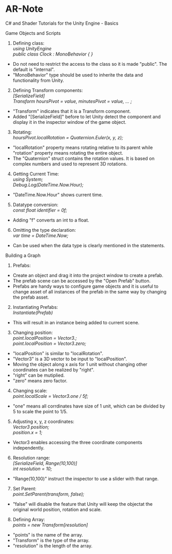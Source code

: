 # AR-Note
C# and Shader Tutorials for the Unity Engine - Basics

Game Objects and Scripts  

1. Defining class:   
_using UnityEngine_  
_public class Clock : MonoBehavior { }_
  * Do not need to restrict the access to the class so it is made "public". The default is "internal".  
  * "MonoBehavior" type should be used to inherite the data and functionality from Unity.  

2. Defining Transform components:  
_[SerializeField]_  
_Transform hoursPivot = value, minutesPivot = value, ... ;_  
  * "Transform" indicates that it is a Transform component.  
  * Added "[SerializeField]" before to let Unity detect the component and display it in the inspector window of the game object.
  
3. Rotating:  
 _hoursPivot.localRotation = Quaternion.Euler(x, y, z);_  
  * "localRotation" property means rotating relative to its parent while "rotation" property means rotating the entire object.  
  * The "Quaternion" struct contains the rotation values. It is based on complex numbers and used to represent 3D rotations.  
 
 4. Getting Current Time:  
 _using System;_  
 _Debug.Log(DateTime.Now.Hour);_  
 * "DateTime.Now.Hour" shows current time.
 
 5. Datatype conversion:  
 _const float identifier = 0f;_  
 * Adding "f" converts an int to a float.
 
 6. Omitting the type declaration:  
 _var time = DateTime.Now;_  
  * Can be used when the data type is clearly mentioned in the statements.
 
 Building a Graph
 
 1. Prefabs:  
 * Create an object and drag it into the project window to create a prefab.
 * The prefab scene can be accessed by the "Open Prefab" button.
 * Prefabs are handy ways to configure game objects and it is useful to change asset of all instances of the prefab in the same way by changing the prefab asset.
 
 2. Instantiating Prefabs:  
 _Instantiate(Prefab)_   
 * This will result in an instance being added to current scene.
 
 3. Changing position:  
 _point.localPosition = Vector3.<vector>;_  
 _point.localPosition = Vector3.zero;_  
 * "localPosition" is similar to "localRotation".
 * "Vector3" is a 3D vector to be input to "localPosition".
 * Moving the object along x axis for 1 unit without changing other coordinates can be realized by "right".
 * "right" can be mutiplied.
 * "zero" means zero factor.
 
 4. Changing scale:  
 _point.localScale = Vector3.one / 5f;_  
* "one" means all corrdinates have size of 1 unit, which can be divided by 5 to scale the point to 1/5.

5. Adjusting x, y, z coordinates:  
_Vector3 position;_  
_position.x = 1;_  
* Vector3 enables accessing the three coordinate components independently.

6. Resolution range:  
_[SerializeField, Range(10,100)]_  
_int resolution = 10;_  
* "Range(10,100)" instruct the inspector to use a slider with that range.

7. Set Parent:  
_point.SetParent(transform, false);_  
* "false" will disable the feature that Unity will keep the objectat the original world position, rotation and scale.

8. Defining Array:  
_points = new Transform[resolution]_  
* "points" is the name of the array.
* "Transform" is the type of the array.
* "resolution" is the length of the array.

